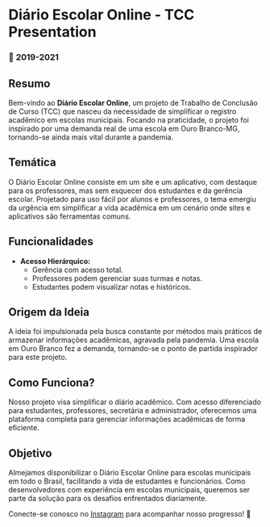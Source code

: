 # Diário Escolar Online - TCC Presentation

### 📍 **2019-2021**

## Resumo

Bem-vindo ao **Diário Escolar Online**, um projeto de Trabalho de Conclusão de Curso (TCC) que nasceu da necessidade de simplificar o registro acadêmico em escolas municipais. Focando na praticidade, o projeto foi inspirado por uma demanda real de uma escola em Ouro Branco-MG, tornando-se ainda mais vital durante a pandemia.

## Temática

O Diário Escolar Online consiste em um site e um aplicativo, com destaque para os professores, mas sem esquecer dos estudantes e da gerência escolar. Projetado para uso fácil por alunos e professores, o tema emergiu da urgência em simplificar a vida acadêmica em um cenário onde sites e aplicativos são ferramentas comuns.

## Funcionalidades

- **Acesso Hierárquico:**
  - Gerência com acesso total.
  - Professores podem gerenciar suas turmas e notas.
  - Estudantes podem visualizar notas e históricos.

## Origem da Ideia

A ideia foi impulsionada pela busca constante por métodos mais práticos de armazenar informações acadêmicas, agravada pela pandemia. Uma escola em Ouro Branco fez a demanda, tornando-se o ponto de partida inspirador para este projeto.

## Como Funciona?

Nosso projeto visa simplificar o diário acadêmico. Com acesso diferenciado para estudantes, professores, secretária e administrador, oferecemos uma plataforma completa para gerenciar informações acadêmicas de forma eficiente.

## Objetivo

Almejamos disponibilizar o Diário Escolar Online para escolas municipais em todo o Brasil, facilitando a vida de estudantes e funcionários. Como desenvolvedores com experiência em escolas municipais, queremos ser parte da solução para os desafios enfrentados diariamente.

Conecte-se conosco no [Instagram](https://www.instagram.com/diarioescolaronline/) para acompanhar nosso progresso! 🚀
